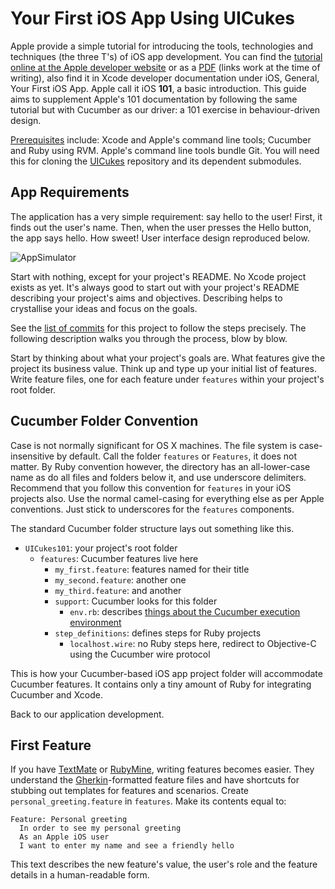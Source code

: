 # Your First iOS App Using UICukes

Apple provide a simple tutorial for introducing the tools, technologies and techniques (the three T's) of iOS app development. You can find the [tutorial online at the Apple developer website](https://developer.apple.com/library/ios/#referencelibrary/GettingStarted/RoadMapiOS/chapters/RM_YourFirstApp_iOS/Articles/00_Introduction.html) or as a [PDF](http://developer.apple.com/library/ios/DOCUMENTATION/iPhone/Conceptual/iPhone101/iPhone101.pdf) (links work at the time of writing), also find it in Xcode developer documentation under iOS, General, Your First iOS App. Apple call it iOS __101__, a basic introduction. This guide aims to supplement Apple's 101 documentation by following the same tutorial but with Cucumber as our driver: a 101 exercise in behaviour-driven design.

[Prerequisites](https://github.com/OCCukes/OCCukes/wiki/Prerequisites) include: Xcode and Apple's command line tools; Cucumber and Ruby using RVM. Apple's command line tools bundle Git. You will need this for cloning the [UICukes](https://github.com/OCCukes/UICukes) repository and its dependent submodules.

## App Requirements

The application has a very simple requirement: say hello to the user! First, it finds out the user's name. Then, when the user presses the Hello button, the app says hello. How sweet! User interface design reproduced below.

![AppSimulator](UICukes101/raw/master/Images/appSimulator.png)

Start with nothing, except for your project's README. No Xcode project exists as yet. It's always good to start out with your project's README describing your project's aims and objectives. Describing helps to crystallise your ideas and focus on the goals.

See the [list of commits](UICukes101/commits/master) for this project to follow the steps precisely. The following description walks you through the process, blow by blow.

Start by thinking about what your project's goals are. What features give the project its business value. Think up and type up your initial list of features. Write feature files, one for each feature under `features` within your project's root folder.

## Cucumber Folder Convention

Case is not normally significant for OS X machines. The file system is case-insensitive by default. Call the folder `features` or `Features`, it does not matter. By Ruby convention however, the directory has an all-lower-case name as do all files and folders below it, and use underscore delimiters. Recommend that you follow this convention for `features` in your iOS projects also. Use the normal camel-casing for everything else as per Apple conventions. Just stick to underscores for the `features` components.

The standard Cucumber folder structure lays out something like this.

- `UICukes101`: your project's root folder
	- `features`: Cucumber features live here
		* `my_first.feature`: features named for their title
		* `my_second.feature`: another one
		* `my_third.feature`: and another
		* `support`: Cucumber looks for this folder
			- `env.rb`: describes [things about the Cucumber execution environment](https://raw.github.com/OCCukes/OCCukes/master/features/support/env.rb)
		* `step_definitions`: defines steps for Ruby projects
			- `localhost.wire`: no Ruby steps here, redirect to Objective-C using the Cucumber wire protocol

This is how your Cucumber-based iOS app project folder will accommodate Cucumber features. It contains only a tiny amount of Ruby for integrating Cucumber and Xcode.

Back to our application development.

## First Feature

If you have [TextMate](http://macromates.com/) or [RubyMine](http://www.jetbrains.com/ruby/), writing features becomes easier. They understand the [Gherkin](https://github.com/cucumber/gherkin)-formatted feature files and have shortcuts for stubbing out templates for features and scenarios. Create `personal_greeting.feature` in `features`. Make its contents equal to:

	Feature: Personal greeting
	  In order to see my personal greeting
	  As an Apple iOS user
	  I want to enter my name and see a friendly hello

This text describes the new feature's value, the user's role and the feature details in a human-readable form.

